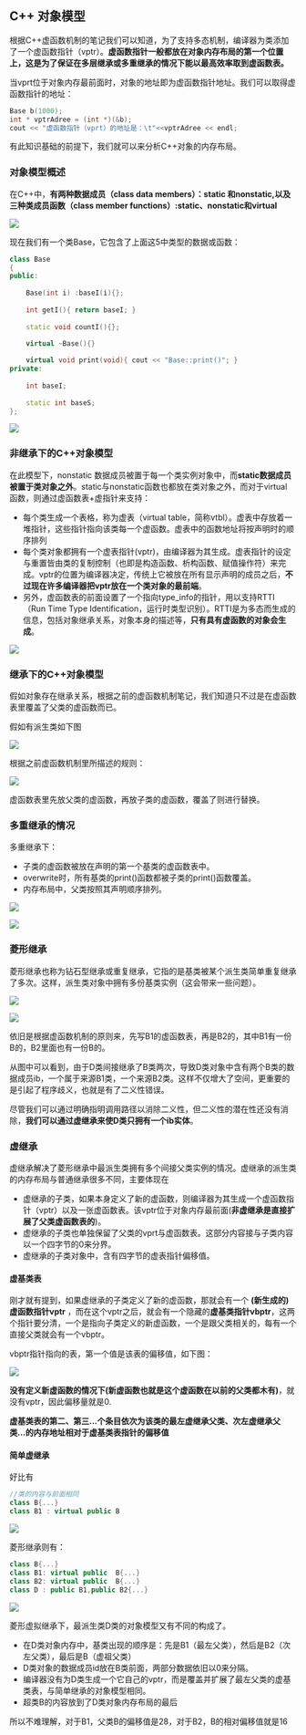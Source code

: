 ## C++ 对象模型
根据C++虚函数机制的笔记我们可以知道，为了支持多态机制，编译器为类添加了一个虚函数指针（vptr）。**虚函数指针一般都放在对象内存布局的第一个位置上，这是为了保证在多层继承或多重继承的情况下能以最高效率取到虚函数表。**

当vprt位于对象内存最前面时，对象的地址即为虚函数指针地址。我们可以取得虚函数指针的地址：

``` c++
Base b(1000);
int * vptrAdree = (int *)(&b);  
cout << "虚函数指针（vprt）的地址是：\t"<<vptrAdree << endl;
```

有此知识基础的前提下，我们就可以来分析C++对象的内存布局。

### 对象模型概述
在C++中，**有两种数据成员（class data members）：static 和nonstatic,以及三种类成员函数（class member functions）:static、nonstatic和virtual**

![](image/om0.png)

现在我们有一个类Base，它包含了上面这5中类型的数据或函数：

``` c++
class Base
{
public:
 
    Base(int i) :baseI(i){};
  
    int getI(){ return baseI; }
 
    static void countI(){};
 
    virtual ~Base(){}

    virtual void print(void){ cout << "Base::print()"; }
private:
 
    int baseI;
 
    static int baseS;
};
```

![](image/om1.png)

### 非继承下的C++对象模型
在此模型下，nonstatic 数据成员被置于每一个类实例对象中，而**static数据成员被置于类对象之外**。static与nonstatic函数也都放在类对象之外，而对于virtual 函数，则通过虚函数表+虚指针来支持：

- 每个类生成一个表格，称为虚表（virtual table，简称vtbl）。虚表中存放着一堆指针，这些指针指向该类每一个虚函数。虚表中的函数地址将按声明时的顺序排列
- 每个类对象都拥有一个虚表指针(vptr)，由编译器为其生成。虚表指针的设定与重置皆由类的复制控制（也即是构造函数、析构函数、赋值操作符）来完成。vptr的位置为编译器决定，传统上它被放在所有显示声明的成员之后，**不过现在许多编译器把vptr放在一个类对象的最前端**。
- 另外，虚函数表的前面设置了一个指向type_info的指针，用以支持RTTI（Run Time Type Identification，运行时类型识别）。RTTI是为多态而生成的信息，包括对象继承关系，对象本身的描述等，**只有具有虚函数的对象会生成**。

![](image/om2.png)

### 继承下的C++对象模型
假如对象存在继承关系，根据之前的虚函数机制笔记，我们知道只不过是在虚函数表里覆盖了父类的虚函数而已。

假如有派生类如下图

![](image/om3.png)

根据之前虚函数机制里所描述的规则：

![](image/om4.png)

虚函数表里先放父类的虚函数，再放子类的虚函数，覆盖了则进行替换。

### 多重继承的情况
多重继承下：

 - 子类的虚函数被放在声明的第一个基类的虚函数表中。
 - overwrite时，所有基类的print()函数都被子类的print()函数覆盖。
 - 内存布局中，父类按照其声明顺序排列。

![](image/om5.png)

![](image/om6.png)

### 菱形继承
菱形继承也称为钻石型继承或重复继承，它指的是基类被某个派生类简单重复继承了多次。这样，派生类对象中拥有多份基类实例（这会带来一些问题）。

![](image/om7.png)

![](image/om8.png)

依旧是根据虚函数机制的原则来，先写B1的虚函数表，再是B2的，其中B1有一份B的，B2里面也有一份B的。

从图中可以看到，由于D类间接继承了B类两次，导致D类对象中含有两个B类的数据成员ib，一个属于来源B1类，一个来源B2类。这样不仅增大了空间，更重要的是引起了程序歧义，也就是有了二义性错误。

尽管我们可以通过明确指明调用路径以消除二义性，但二义性的潜在性还没有消除，**我们可以通过虚继承来使D类只拥有一个ib实体**。

### 虚继承
虚继承解决了菱形继承中最派生类拥有多个间接父类实例的情况。虚继承的派生类的内存布局与普通继承很多不同，主要体现在

 - 虚继承的子类，如果本身定义了新的虚函数，则编译器为其生成一个虚函数指针（vptr）以及一张虚函数表。该vptr位于对象内存最前面(**非虚继承是直接扩展了父类虚函数表的**)。
 - 虚继承的子类也单独保留了父类的vprt与虚函数表。这部分内容接与子类内容以一个四字节的0来分界。
 - 虚继承的子类对象中，含有四字节的虚表指针偏移值。


#### 虚基类表
刚才就有提到，如果虚继承的子类定义了新的虚函数，那就会有一个 **(新生成的)虚函数指针vptr** ，而在这个vptr之后，就会有一个隐藏的**虚基类指针vbptr**，这两个指针要分清，一个是指向子类定义的新虚函数，一个是跟父类相关的，每有一个直接父类就会有一个vbptr。

vbptr指针指向的表，第一个值是该表的偏移值，如下图：

![](image/om9.png)

**没有定义新虚函数的情况下(新虚函数也就是这个虚函数在以前的父类都木有)**，就没有vptr，因此偏移量就是0.

**虚基类表的第二、第三...个条目依次为该类的最左虚继承父类、次左虚继承父类...的内存地址相对于虚基类表指针的偏移值**

#### 简单虚继承
好比有

``` c++
//类的内容与前面相同
class B{...}
class B1 : virtual public B
```

![](image/om10.png)

菱形继承则有：

``` c++
class B{...}
class B1: virtual public  B{...}
class B2: virtual public  B{...}
class D : public B1,public B2{...}
```

![](image/om11.png)

菱形虚拟继承下，最派生类D类的对象模型又有不同的构成了。

 - 在D类对象内存中，基类出现的顺序是：先是B1（最左父类），然后是B2（次左父类），最后是B（虚祖父类）
 - D类对象的数据成员id放在B类前面，两部分数据依旧以0来分隔。
 - 编译器没有为D类生成一个它自己的vptr，而是覆盖并扩展了最左父类的虚基类表，与简单继承的对象模型相同。
 - 超类B的内容放到了D类对象内存布局的最后


所以不难理解，对于B1，父类B的偏移值是28，对于B2，B的相对偏移值就是16